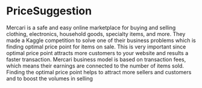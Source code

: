 # PriceSuggestion

Mercari is a safe and easy online marketplace for buying and selling clothing, electronics, 
household goods, specialty items, and more. They made a Kaggle competition to solve one of their 
business problems which is finding optimal price point for items on sale. This is very important since 
optimal price point attracts more customers to your website and results a faster transaction. 
Mercari business model is based on transaction fees, which means their earnings are connected to 
the number of items sold. Finding the optimal price point helps to attract more sellers and customers 
and to boost the volumes in selling 
